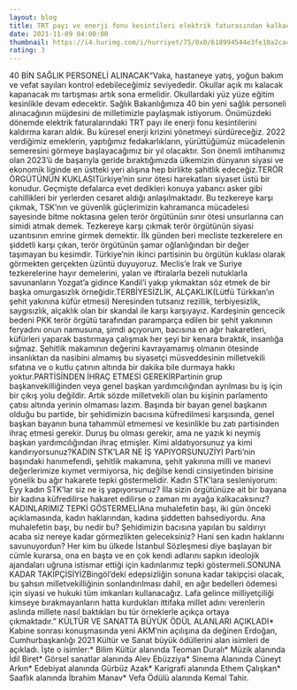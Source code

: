 ```yaml
--- 
layout: blog
title: TRT payı ve enerji fonu kesintileri elektrik faturasından kalkacak
date: 2021-11-09 04:00:00
thumbnail: https://i4.hurimg.com/i/hurriyet/75/0x0/618994544e3fe10a2ca48d71.jpg
rating: 3
---
```

40 BİN SAĞLIK PERSONELİ ALINACAK“Vaka, hastaneye yatış, yoğun bakım ve vefat sayıları kontrol edebileceğimiz seviyededir. Okullar açık mı kalacak kapanacak mı tartışması artık sona ermelidir. Okullardaki yüz yüze eğitim kesinlikle devam edecektir. Sağlık Bakanlığımıza 40 bin yeni sağlık personeli alınacağının müjdesini de milletimizle paylaşmak istiyorum. Önümüzdeki dönemde elektrik faturalarındaki TRT payı ile enerji fonu kesintilerini kaldırma kararı aldık. Bu küresel enerji krizini yönetmeyi sürdüreceğiz. 2022 verdiğimiz emeklerin, yaptığımız fedakarlıkların, yürüttüğümüz mücadelenin semeresini görmeye başlayacağımız bir yıl olacaktır. Son önemli imtihanımız olan 2023’ü de başarıyla geride bıraktığımızda ülkemizin dünyanın siyasi ve ekonomik liginde en üstteki yeri alışına hep birlikte şahitlik edeceğiz.TERÖR ÖRGÜTÜNÜN KUKLASITürkiye’nin sınır ötesi harekatları siyaset üstü bir konudur. Geçmişte defalarca evet dedikleri konuya yabancı asker gibi cahillikleri bir yerlerden cesaret aldığı anlaşılmaktadır. Bu tezkereye karşı çıkmak, TSK’nın ve güvenlik güçlerimizin kahramanca mücadelesi sayesinde bitme noktasına gelen terör örgütünün sınır ötesi unsurlarına can simidi atmak demek. Tezkereye karşı çıkmak terör örgütünün siyasi uzantısının emrine girmek demektir. İlk günden beri mecliste tezkerelere en şiddetli karşı çıkan, terör örgütünün şamar oğlanlığından bir değer taşımayan bu kesimdir. Türkiye’nin ikinci partisinin bu örgütün kuklası olarak görmekten gerçekten üzüntü duyuyoruz. Meclis’e Irak ve Suriye tezkerelerine hayır demelerini, yalan ve iftiralarla bezeli nutuklarla savunanların Yozgat’a gidince Kandil’i yakıp yıkmaktan söz etmek de bir başka omurgasızlık örneğidir.TERBİYESİZLİK, ALÇAKLIK(Lütfü Türkkan’ın şehit yakınına küfür etmesi) Neresinden tutsanız rezillik, terbiyesizlik, saygısızlık, alçaklık olan bir skandal ile karşı karşıyayız. Kardeşinin gencecik bedeni PKK terör örgütü tarafından paramparça edilen bir şehit yakınının feryadını onun namusuna, şimdi açıyorum, bacısına en ağır hakaretleri, küfürleri yaparak bastırmaya çalışmak her şeyi bir kenara bıraktık, insanlığa sığmaz. Şehitlik makamının değerini kavrayamamış olmanın ötesinde insanlıktan da nasibini almamış bu siyasetçi müsveddesinin milletvekili sıfatına ve o kutlu çatının altında bir dakika bile durmaya hakkı yoktur.PARTİSİNDEN İHRAÇ ETMESİ GEREKİRPartinin grup başkanvekilliğinden veya genel başkan yardımcılığından ayrılması bu iş için bir çıkış yolu değildir. Artık sözde milletvekili olan bu kişinin parlamento çatısı altında yerinin olmaması lazım. Başında bir bayan genel başkanın olduğu bu partide, bir şehidimizin bacısına küfredilmesi karşısında, genel başkan bayanın buna tahammül etmemesi ve kesinlikle bu zatı partisinden ihraç etmesi gerekir. Duruş bu olması gerekir, ama ne yazık ki neymiş başkan yardımcılığından ihraç etmişler. Kimi aldatıyorsunuz ya kimi kandırıyorsunuz?KADIN STK’LAR NE İŞ YAPIYORSUNUZİYİ Parti’nin başındaki hanımefendi, şehitlik makamına, şehit yakınına milli ve manevi değerlerimize kıymet vermiyorsa, hiç değilse kendi cinsiyetinden birisine yönelik bu ağır hakarete tepki göstermelidir. Kadın STK’lara sesleniyorum: Eyy kadın STK’lar siz ne iş yapıyorsunuz? İlla sizin örgütünüze ait bir bayana bir kadına küfredilirse hakaret edilirse o zaman mı ayağa kalkacaksınız?KADINLARIMIZ TEPKİ GÖSTERMELİAna muhalefetin başı, iki gün önceki açıklamasında, kadın haklarından, kadına şiddetten bahsediyordu. Ana muhalefetin başı, bu nedir bu? Şehidimizin bacısına yapılan bu saldırıyı acaba siz nereye kadar görmezlikten geleceksiniz? Hani sen kadın haklarını savunuyordun? Her kim bu ülkede İstanbul Sözleşmesi diye başlayan bir cümle kurarsa, ona en başta ve en çok kendi adlarını sapkın ideolojik ajandaları uğruna istismar ettiği için kadınlarımız tepki göstermeli.SONUNA KADAR TAKİPÇİSİYİZBingöl’deki edepsizliğin sonuna kadar takipçisi olacak, bu şahsın milletvekilliğinin sonlandırılması dahil, en ağır bedelleri ödemesi için siyasi ve hukuki tüm imkanları kullanacağız. Lafa gelince milliyetçiliği kimseye bırakmayanların hatta kurdukları ittifaka millet adını verenlerin aslında millete nasıl baktıkları bu tür örneklerle açıkça ortaya çıkmaktadır.” KÜLTÜR VE SANATTA BÜYÜK ÖDÜL ALANLARI AÇIKLADI* Kabine sonrası konuşmasında yeni AKM’nin açılışına da değinen Erdoğan, Cumhurbaşkanlığı 2021 Kültür ve Sanat büyük ödüllerini alan isimleri de açıkladı. İşte o isimler:* Bilim Kültür alanında Teoman Duralı* Müzik alanında İdil Biret* Görsel sanatlar alanında Alev Ebüzziya* Sinema Alanında Cüneyt Arkın* Edebiyat alanında Gürbüz Azak* Karigrafi alanında Ethem Çalışkan* Saaflık alanında İbrahim Manav* Vefa Ödülü alanında Kemal Tahir.